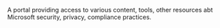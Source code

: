 A portal providing access to various content, tools, other resources abt Microsoft security, privacy, compliance practices.